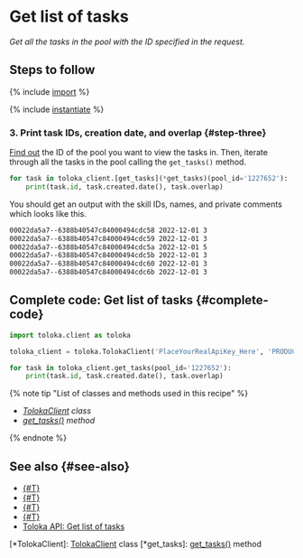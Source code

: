 # Get list of tasks

_Get all the tasks in the pool with the ID specified in the request._

## Steps to follow

{% include [import](../_includes/recipes/import.md) %}

{% include [instantiate](../_includes/recipes/instantiate.md) %}

### 3. Print task IDs, creation date, and overlap {#step-three}

[Find out](get-pools.md) the ID of the pool you want to view the tasks in. Then, iterate through all the tasks in the pool calling the `get_tasks()` method.

```python
for task in toloka_client.[get_tasks](*get_tasks)(pool_id='1227652'):
    print(task.id, task.created.date(), task.overlap)
```

You should get an output with the skill IDs, names, and private comments which looks like this.

```bash
00022da5a7--6388b40547c84000494cdc58 2022-12-01 3
00022da5a7--6388b40547c84000494cdc59 2022-12-01 3
00022da5a7--6388b40547c84000494cdc5a 2022-12-01 5
00022da5a7--6388b40547c84000494cdc5b 2022-12-01 3
00022da5a7--6388b40547c84000494cdc60 2022-12-01 3
00022da5a7--6388b40547c84000494cdc6b 2022-12-01 3
```

## Complete code: Get list of tasks {#complete-code}

```python
import toloka.client as toloka

toloka_client = toloka.TolokaClient('PlaceYourRealApiKey_Here', 'PRODUCTION')

for task in toloka_client.get_tasks(pool_id='1227652'):
    print(task.id, task.created.date(), task.overlap)
```

{% note tip "List of classes and methods used in this recipe" %}

- _[TolokaClient](../reference/toloka.client.TolokaClient.md) class_
- _[get_tasks()](../reference/toloka.client.TolokaClient.get_tasks.md) method_

{% endnote %}

## See also {#see-also}

- [{#T}](../../guide/concepts/overview.md)
- [{#T}](learn-basics.md)
- [{#T}](use-cases.md)
- [{#T}](get-pools.md)
- [Toloka API: Get list of tasks](https://toloka.ai/docs/api/api-reference/#get-/tasks)

[*TolokaClient]: [TolokaClient](../reference/toloka.client.TolokaClient.md) class
[*get_tasks]: [get_tasks()](../reference/toloka.client.TolokaClient.get_tasks.md) method